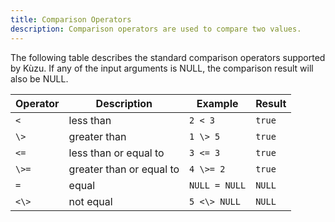 ```yaml
---
title: Comparison Operators
description: Comparison operators are used to compare two values.
---
```


The following table describes the standard comparison operators supported by Kùzu. If any of the input arguments is NULL, the comparison result will also be NULL.

<div class="scroll-table">

| Operator | Description | Example | Result |
| ----------- | ----------- | ----------- | ----------- |
| `<` | less than | `2 < 3` | `true` |
| `\>` | greater than | `1 \> 5` | `true` |
| `<=` | less than or equal to | `3 <= 3` | `true` |
| `\>=` | greater than or equal to | `4 \>= 2` | `true` |
| `=` | equal | `NULL = NULL` | `NULL` |
| `<\>` | not equal | `5 <\> NULL` | `NULL` |

</div>
